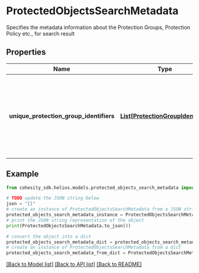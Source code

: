 # ProtectedObjectsSearchMetadata

Specifies the metadata information about the Protection Groups, Protection Policy etc., for search result

## Properties

Name | Type | Description | Notes
------------ | ------------- | ------------- | -------------
**unique_protection_group_identifiers** | [**List[ProtectionGroupIdentifier]**](ProtectionGroupIdentifier.md) | Specifies the list of unique Protection Group identifiers for all the Objects returned in the response. | [optional] 

## Example

```python
from cohesity_sdk.helios.models.protected_objects_search_metadata import ProtectedObjectsSearchMetadata

# TODO update the JSON string below
json = "{}"
# create an instance of ProtectedObjectsSearchMetadata from a JSON string
protected_objects_search_metadata_instance = ProtectedObjectsSearchMetadata.from_json(json)
# print the JSON string representation of the object
print(ProtectedObjectsSearchMetadata.to_json())

# convert the object into a dict
protected_objects_search_metadata_dict = protected_objects_search_metadata_instance.to_dict()
# create an instance of ProtectedObjectsSearchMetadata from a dict
protected_objects_search_metadata_from_dict = ProtectedObjectsSearchMetadata.from_dict(protected_objects_search_metadata_dict)
```
[[Back to Model list]](../README.md#documentation-for-models) [[Back to API list]](../README.md#documentation-for-api-endpoints) [[Back to README]](../README.md)


